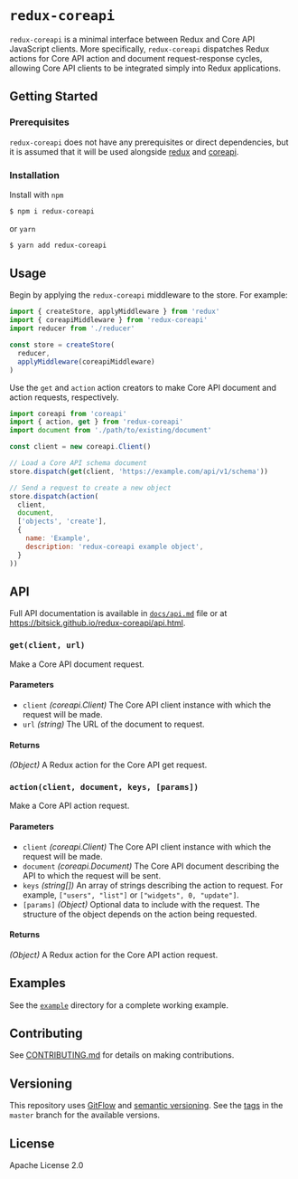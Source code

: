 # `redux-coreapi`

`redux-coreapi` is a minimal interface between Redux and Core API JavaScript
clients. More specifically, `redux-coreapi` dispatches Redux actions for Core
API action and document request-response cycles, allowing Core API clients to
be integrated simply into Redux applications.

## Getting Started

### Prerequisites

`redux-coreapi` does not have any prerequisites or direct dependencies, but it
is assumed that it will be used alongside
[redux](https://github.com/reactjs/redux) and
[coreapi](https://github.com/core-api/javascript-client).

### Installation

Install with `npm`

```bash
$ npm i redux-coreapi
```

or `yarn`

```bash
$ yarn add redux-coreapi
```

## Usage

Begin by applying the `redux-coreapi` middleware to the store. For example:

```javascript
import { createStore, applyMiddleware } from 'redux'
import { coreapiMiddleware } from 'redux-coreapi'
import reducer from './reducer'

const store = createStore(
  reducer,
  applyMiddleware(coreapiMiddleware)
)
```

Use the `get` and `action` action creators to make Core API document and action
requests, respectively.

```javascript
import coreapi from 'coreapi'
import { action, get } from 'redux-coreapi'
import document from './path/to/existing/document'

const client = new coreapi.Client()

// Load a Core API schema document
store.dispatch(get(client, 'https://example.com/api/v1/schema'))

// Send a request to create a new object
store.dispatch(action(
  client,
  document,
  ['objects', 'create'],
  {
    name: 'Example',
    description: 'redux-coreapi example object',
  }
))
```

## API

Full API documentation is available in [`docs/api.md`](./docs/api.md) file
or at https://bitsick.github.io/redux-coreapi/api.html.

### `get(client, url)`

Make a Core API document request.

#### Parameters

* `client` _(coreapi.Client)_ The Core API client instance with which the
  request will be made.
* `url` _(string)_ The URL of the document to request.

#### Returns

_(Object)_ A Redux action for the Core API get request.

### `action(client, document, keys, [params])`

Make a Core API action request.

#### Parameters

* `client` _(coreapi.Client)_ The Core API client instance with which the
  request will be made.
* `document` _(coreapi.Document)_ The Core API document describing the API
  to which the request will be sent.
* `keys` _(string[])_ An array of strings describing the action to request. For
  example, `["users", "list"]` or `["widgets", 0, "update"]`.
* `[params]` _(Object)_ Optional data to include with the request. The
  structure of the object depends on the action being requested.

#### Returns

_(Object)_ A Redux action for the Core API action request.

## Examples

See the [`example`](./example) directory for a complete working example.

## Contributing

See [CONTRIBUTING.md](./CONTRIBUTING.md) for details on making contributions.

## Versioning

This repository uses
[GitFlow](http://datasift.github.io/gitflow/IntroducingGitFlow.html) and
[semantic versioning](https://semver.org/). See the [tags](./tags) in the
`master` branch for the available versions.

## License

Apache License 2.0
